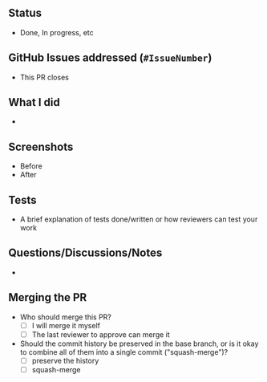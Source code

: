 ## Status
- Done, In progress, etc

## GitHub Issues addressed (`#IssueNumber`)
- This PR closes 

## What I did
- 

## Screenshots
- Before
- After

## Tests
- A brief explanation of tests done/written or how reviewers can test your work

## Questions/Discussions/Notes
- 

## Merging the PR
- Who should merge this PR?
  - [ ] I will merge it myself
  - [ ] The last reviewer to approve can merge it
- Should the commit history be preserved in the base branch, or is it okay to combine all of them into a single commit ("squash-merge")?
  - [ ] preserve the history
  - [ ] squash-merge
